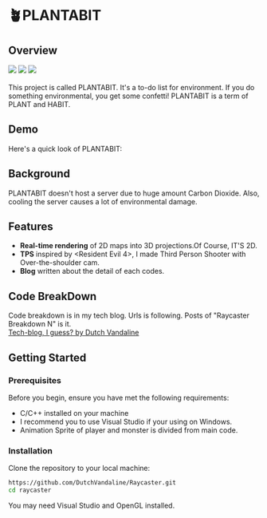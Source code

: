 # 🪴PLANTABIT

## Overview
<img src="https://img.shields.io/badge/App Store-0D96F6?style=for-the-badge&logo=App Store&logoColor=white"> <img src="https://img.shields.io/badge/Dart-0175C2?style=for-the-badge&logo=Dart&logoColor=white"> <img src="https://img.shields.io/badge/Flutter-02569B?style=for-the-badge&logo=Flutter&logoColor=white"><br/><br/>
This project is called PLANTABIT. It's a to-do list for environment. If you do something environmental, you get some confetti!
PLANTABIT is a term of PLANT and HABIT.

## Demo

Here's a quick look of PLANTABIT:

## Background
PLANTABIT doesn't host a server due to huge amount Carbon Dioxide. Also, cooling the server causes a lot of environmental damage.

## Features

- **Real-time rendering** of 2D maps into 3D projections.Of Course, IT'S 2D.
- **TPS** inspired by <Resident Evil 4>, I made Third Person Shooter with Over-the-shoulder cam.
- **Blog** written about the detail of each codes.


## Code BreakDown
Code breakdown is in my tech blog. Urls is following. Posts of "Raycaster Breakdown N" is it.<br>
[Tech-blog, I guess? by Dutch Vandaline](https://dutchvandaline.github.io/)

## Getting Started

### Prerequisites

Before you begin, ensure you have met the following requirements:

- C/C++ installed on your machine
- I recommend you to use Visual Studio if your using on Windows.
- Animation Sprite of player and monster is divided from main code.


### Installation

Clone the repository to your local machine:

```bash
https://github.com/DutchVandaline/Raycaster.git
cd raycaster
```
You may need Visual Studio and OpenGL installed.




